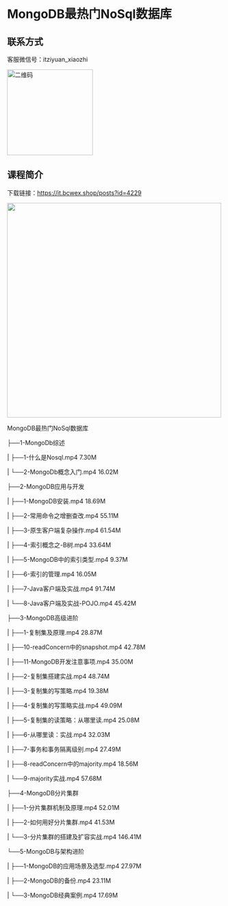 # MongoDB最热门NoSql数据库

## 联系方式

客服微信号：itziyuan_xiaozhi

<img src="https://ziyuanyun.oss-cn-guangzhou.aliyuncs.com/common/20240614073449/666b82192834a.jpg" width="200" height="200" alt="二维码">

## 课程简介

下载链接：https://it.bcwex.shop/posts?id=4229

<img src="https://ziyuanyun.oss-cn-guangzhou.aliyuncs.com/yun/20240705073306/6687313224f41.jpg" width="500" alt="">

  

 MongoDB最热门NoSql数据库

 ├──1-MongoDb综述

 | ├──1-什么是Nosql.mp4 7.30M

 | └──2-MongoDb概念入门.mp4 16.02M

 ├──2-MongoDB应用与开发

 | ├──1-MongoDB安装.mp4 18.69M

 | ├──2-常用命令之增删查改.mp4 55.11M

 | ├──3-原生客户端复杂操作.mp4 61.54M

 | ├──4-索引概念之-B树.mp4 33.64M

 | ├──5-MongoDB中的索引类型.mp4 9.37M

 | ├──6-索引的管理.mp4 16.05M

 | ├──7-Java客户端及实战.mp4 91.74M

 | └──8-Java客户端及实战-POJO.mp4 45.42M

 ├──3-MongoDB高级进阶

 | ├──1-复制集及原理.mp4 28.87M

 | ├──10-readConcern中的snapshot.mp4 42.78M

 | ├──11-MongoDB开发注意事项.mp4 35.00M

 | ├──2-复制集搭建实战.mp4 48.74M

 | ├──3-复制集的写策略.mp4 19.38M

 | ├──4-复制集的写策略实战.mp4 49.09M

 | ├──5-复制集的读策略：从哪里读.mp4 25.08M

 | ├──6-从哪里读：实战.mp4 32.03M

 | ├──7-事务和事务隔离级别.mp4 27.49M

 | ├──8-readConcern中的majority.mp4 18.56M

 | └──9-majority实战.mp4 57.68M

 ├──4-MongoDB分片集群

 | ├──1-分片集群机制及原理.mp4 52.01M

 | ├──2-如何用好分片集群.mp4 41.53M

 | └──3-分片集群的搭建及扩容实战.mp4 146.41M

 └──5-MongoDB与架构进阶

 | ├──1-MongoDB的应用场景及选型.mp4 27.97M

 | ├──2-MongoDB的备份.mp4 23.11M

 | └──3-MongoDB经典案例.mp4 17.69M

  